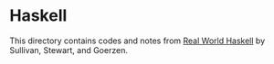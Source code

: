# Haskell

This directory contains codes and notes from [Real World Haskell](http://book.realworldhaskell.org/) by Sullivan, Stewart, and Goerzen.
